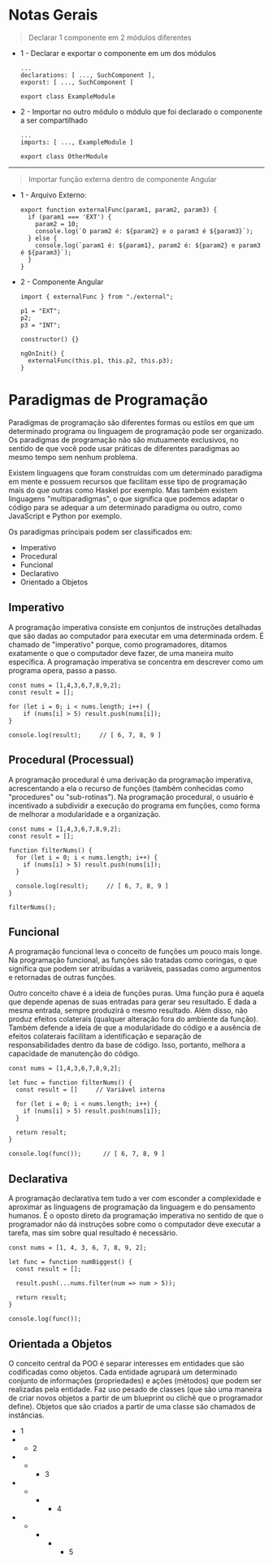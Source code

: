 # Notas Gerais

> Declarar 1 componente em 2 módulos diferentes

- 1 - Declarar e exportar o componente em um dos módulos
    
      ...
      declarations: [ ..., SuchComponent ],
      exporst: [ ..., SuchComponent ]
      
      export class ExampleModule

- 2 - Importar no outro módulo o módulo que foi declarado o componente a ser compartilhado
      
      ...
      imports: [ ..., ExampleModule ]
      
      export class OtherModule
      
---

> Importar função externa dentro de componente Angular

- 1 - Arquivo Externo:

      export function externalFunc(param1, param2, param3) {
        if (param1 === 'EXT') {
          param2 = 10;
          console.log(`O param2 é: ${param2} e o param3 é ${param3}`);
        } else {
          console.log(`param1 é: ${param1}, param2 é: ${param2} e param3 é ${param3}`);
        }
      }
      
 - 2 - Componente Angular
 
       import { externalFunc } from "./external";

       p1 = "EXT";
       p2;
       p3 = "INT";

       constructor() {}

       ngOnInit() {
         externalFunc(this.p1, this.p2, this.p3);
       }
       
# Paradigmas de Programação

Paradigmas de programação são diferentes formas ou estilos em que um determinado programa ou linguagem de programação pode ser organizado. Os paradigmas de programação não são mutuamente exclusivos, no sentido de que você pode usar práticas de diferentes paradigmas ao mesmo tempo sem nenhum problema.

Existem linguagens que foram construídas com um determinado paradigma em mente e possuem recursos que facilitam esse tipo de programação mais do que outras como Haskel por exemplo. Mas também existem linguagens "multiparadigmas", o que significa que podemos adaptar o código para se adequar a um determinado paradigma ou outro, como JavaScript e Python por exemplo.

Os paradigmas principais podem ser classificados em:

- Imperativo
- Procedural
- Funcional
- Declarativo
- Orientado a Objetos

## Imperativo

A programação imperativa consiste em conjuntos de instruções detalhadas que são dadas ao computador para executar em uma determinada ordem. É chamado de "imperativo" porque, como programadores, ditamos exatamente o que o computador deve fazer, de uma maneira muito específica. A programação imperativa se concentra em descrever como um programa opera, passo a passo.
  
    const nums = [1,4,3,6,7,8,9,2];
    const result = [];

    for (let i = 0; i < nums.length; i++) {
        if (nums[i] > 5) result.push(nums[i]);
    }

    console.log(result);     // [ 6, 7, 8, 9 ]
    
## Procedural (Processual)

A programação procedural é uma derivação da programação imperativa, acrescentando a ela o recurso de funções (também conhecidas como "procedures" ou "sub-rotinas"). Na programação procedural, o usuário é incentivado a subdividir a execução do programa em funções, como forma de melhorar a modularidade e a organização.

    const nums = [1,4,3,6,7,8,9,2];
    const result = [];

    function filterNums() {
      for (let i = 0; i < nums.length; i++) {
        if (nums[i] > 5) result.push(nums[i]);
      }

      console.log(result);     // [ 6, 7, 8, 9 ]   
    }
    
    filterNums();
  
## Funcional

A programação funcional leva o conceito de funções um pouco mais longe. Na programação funcional, as funções são tratadas como coringas, o que significa que podem ser atribuídas a variáveis, passadas como argumentos e retornadas de outras funções.

Outro conceito chave é a ideia de funções puras. Uma função pura é aquela que depende apenas de suas entradas para gerar seu resultado. E dada a mesma entrada, sempre produzirá o mesmo resultado. Além disso, não produz efeitos colaterais (qualquer alteração fora do ambiente da função). Também defende a ideia de que a modularidade do código e a ausência de efeitos colaterais facilitam a identificação e separação de responsabilidades dentro da base de código. Isso, portanto, melhora a capacidade de manutenção do código.

    const nums = [1,4,3,6,7,8,9,2];

    let func = function filterNums() {
      const result = []     // Variável interna

      for (let i = 0; i < nums.length; i++) {
        if (nums[i] > 5) result.push(nums[i]);
      }

      return result;
    }

    console.log(func());      // [ 6, 7, 8, 9 ]
    
## Declarativa

A programação declarativa tem tudo a ver com esconder a complexidade e aproximar as linguagens de programação da linguagem e do pensamento humanos. É o oposto direto da programação imperativa no sentido de que o programador não dá instruções sobre como o computador deve executar a tarefa, mas sim sobre qual resultado é necessário.

    const nums = [1, 4, 3, 6, 7, 8, 9, 2];

    let func = function numBiggest() {
      const result = [];

      result.push(...nums.filter(num => num > 5));

      return result;
    }

    console.log(func());

## Orientada a Objetos

O conceito central da POO é separar interesses em entidades que são codificadas como objetos. Cada entidade agrupará um determinado conjunto de informações (propriedades) e ações (métodos) que podem ser realizadas pela entidade. Faz uso pesado de classes (que são uma maneira de criar novos objetos a partir de um blueprint ou clichê que o programador define). Objetos que são criados a partir de uma classe são chamados de instâncias.

- 1
- - 2
- - - 3
- - - - 4
- - - - - 5
